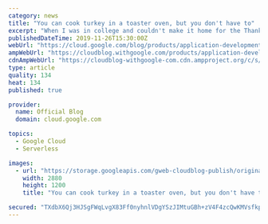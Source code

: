 ```yaml
---
category: news
title: "You can cook turkey in a toaster oven, but you don't have to"
excerpt: "When I was in college and couldn't make it home for the Thanksgiving holiday, I would get together with other students in the same situation and do the next best thing: cook a traditional Thanksgiving feast of roast turkey, mashed potatoes and gravy, stuffing, and green beans by ourselves. In a dorm"
publishedDateTime: 2019-11-26T15:30:00Z
webUrl: "https://cloud.google.com/blog/products/application-development/application-developers-should-try-all-the-tools-on-google-cloud-/"
ampWebUrl: "https://cloudblog.withgoogle.com/products/application-development/application-developers-should-try-all-the-tools-on-google-cloud-/amp/"
cdnAmpWebUrl: "https://cloudblog-withgoogle-com.cdn.ampproject.org/c/s/cloudblog.withgoogle.com/products/application-development/application-developers-should-try-all-the-tools-on-google-cloud-/amp/"
type: article
quality: 134
heat: 134
published: true

provider:
  name: Official Blog
  domain: cloud.google.com

topics:
  - Google Cloud
  - Serverless

images:
  - url: "https://storage.googleapis.com/gweb-cloudblog-publish/original_images/Google_Cloud_Thanksgiving.jpg"
    width: 2880
    height: 1200
    title: "You can cook turkey in a toaster oven, but you don't have to"

secured: "TXdbX6Qj3HJSgFWqLvgX83Ff0nyhnlVDgYSzJIMtuGBh+zV4F4zcQwKMVsfkpT7P21vvXkQY91MfbZU6joqrGxE0QyHMQhR3vjPb30TpFZbpIXAEmiSAP7Ax6roDNQqfEonB6nnlNrOIA6+DmIc1slx7OcliGUl/+soGA3HrFDwd4w8kl2PZE8LN3YqQzM7t/p+bvoCzwiuzP+95jRX8clJgU3sYEBrLbXAtjlUQgbEvvrNJXC/4J17Z6V+XNiSJDH+GmY9xQiIrahE5SeLVrvAdkmkj6U58BhapiyJqnAy6oQbR+urO8tXOnIlY0OX7MfD8s9dbpJlwMCDeM7JZuw==;vwxuPzeK628MrI0BKM9aeg=="
---
```


